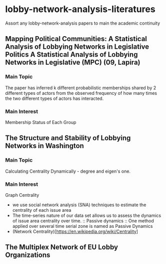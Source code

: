 # lobby-network-analysis-literatures
Assort any lobby-network-analysis papers to main the academic continuity


## Mapping Political Communities: A Statistical Analysis of Lobbying Networks in Legislative Politics A Statistical Analysis of Lobbying Networks in Legislative (MPC) (09, Lapira)
### Main Topic
The paper has inferred k different probabilistic memberships shared by 2 different types of actors from the observed frequency of how many times the two different types of actors has interacted.
### Main Interest
Membership Status of Each Group

## The Structure and Stability of Lobbying Networks in Washington 
### Main Topic
Calculating Centrality Dynamically - degree and eigen's one.
### Main Interest
Graph Centrality

- we use social network analysis (SNA) techniques to estimate the centrality of each issue area
- The time-series nature of our data set allows us to assess the dynamics of issue area centrality over time.
:: Passive dynamics :: One method applied over several time serial zone is named as Passive Dynamics
- (Network Centrality)[https://en.wikipedia.org/wiki/Centrality]

## The Multiplex Network of EU Lobby Organizations


